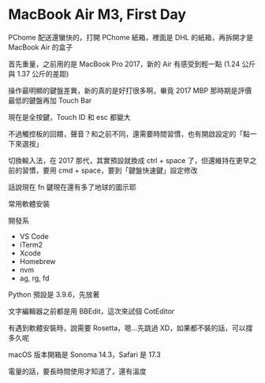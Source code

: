 # MacBook Air M3, First Day

PChome 配送還蠻快的，打開 PChome 紙箱，裡面是 DHL 的紙箱，再拆開才是 MacBook Air 的盒子

首先重量，之前用的是 MacBook Pro 2017，新的 Air 有感受到輕一點 (1.24 公斤與 1.37 公斤的差距)

操作最明顯的鍵盤差異，新的真的是好打很多啊，畢竟 2017 MBP 那時期是評價最低的鍵盤再加 Touch Bar

現在是全按鍵，Touch ID 和 esc 都變大

不過觸控板的回饋，聲音？和之前不同，還需要時間習慣，也有開啟設定的「點一下來選按」

切換輸入法，在 2017 那代，其實預設就換成 ctrl + space 了，但還維持在更早之前的習慣，要用 cmd + space，要到「鍵盤快速鍵」設定修改

話說現在 fn 鍵現在還有多了地球的圖示耶

常用軟體安裝

開發系
- VS Code
- iTerm2
- Xcode
- Homebrew
- nvm
- ag, rg, fd

Python 預設是 3.9.6，先放著

文字編輯器之前都是用 BBEdit，這次來試個 CotEditor

有遇到軟體安裝時，說需要 Rosetta，嗯…先跳過 XD，如果都不裝的話，可以撐多久呢

macOS 版本開箱是 Sonoma 14.3，Safari 是 17.3

電量的話，要長時間使用才知道了，還有溫度
